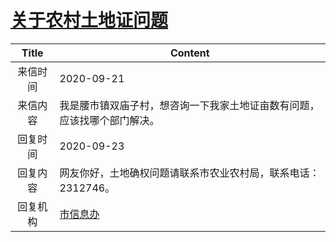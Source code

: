 # <a href="http://www.shangluo.gov.cn/zmhd/ldxxxx.jsp?urltype=leadermail.LeaderMailContentUrl&wbtreeid=1112&leadermailid=6474">关于农村土地证问题</a>
| Title |                       Content                        |
|:-----:|------------------------------------------------------|
| 来信时间  | 2020-09-21                                           |
| 来信内容  | 我是腰市镇双庙子村，想咨询一下我家土地证亩数有问题，应该找哪个部门解决。                 |
| 回复时间  | 2020-09-23                                           |
| 回复内容  | 网友你好，土地确权问题请联系市农业农村局，联系电话：2312746。                   |
| 回复机构  | <a href="../../categories/agencies/市信息办.md">市信息办</a> |